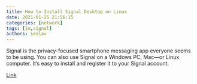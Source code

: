 ```yaml
---
title: How to Install Signal Desktop on Linux
date: 2021-01-25 21:56:15
categories: [network]
tags: [im,signal]
authors: sedlav
---
```


Signal is the privacy-focused smartphone messaging app everyone seems to be using. You can also use Signal on a Windows PC, Mac—or Linux computer. It’s easy to install and register it to your Signal account.

[Link](https://www.howtogeek.com/709784/how-to-install-signal-desktop-on-linux/)
